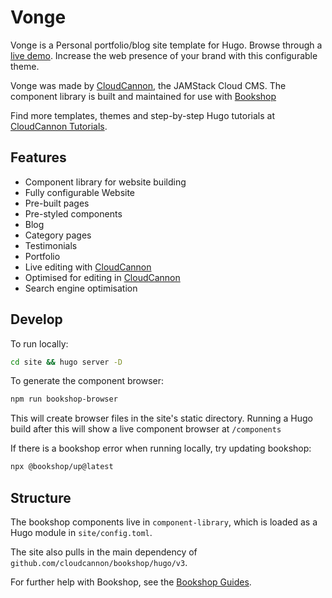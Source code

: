 # Vonge

Vonge is a Personal portfolio/blog site template for Hugo. Browse through a [live demo](https://jazzed-kale.cloudvent.net/).
Increase the web presence of your brand with this configurable theme.


Vonge was made by [CloudCannon](http://cloudcannon.com/), the JAMStack Cloud CMS.
The component library is built and maintained for use with [Bookshop](https://github.com/cloudcannon/bookshop/)

Find more templates, themes and step-by-step Hugo tutorials at [CloudCannon Tutorials](http://cloudcannon.com/tutorials/).

## Features

* Component library for website building
* Fully configurable Website
* Pre-built pages
* Pre-styled components
* Blog
* Category pages
* Testimonials
* Portfolio
* Live editing with [CloudCannon](http://cloudcannon.com/)
* Optimised for editing in [CloudCannon](http://cloudcannon.com/)
* Search engine optimisation

## Develop

To run locally:
```bash
cd site && hugo server -D
```

To generate the component browser:
```bash
npm run bookshop-browser
```
This will create browser files in the site's static directory. Running a Hugo build after this will show a live component browser at `/components` 

If there is a bookshop error when running locally, try updating bookshop:
```bash
npx @bookshop/up@latest
```

## Structure
The bookshop components live in `component-library`, which is loaded as a Hugo module in `site/config.toml`.

The site also pulls in the main dependency of `github.com/cloudcannon/bookshop/hugo/v3`.

For further help with Bookshop, see the [Bookshop Guides](https://github.com/CloudCannon/bookshop).
